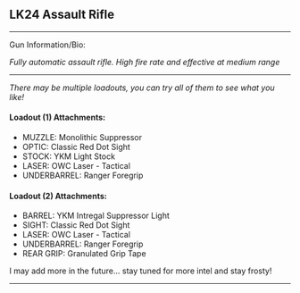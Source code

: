 ## LK24 Assault Rifle

---

Gun Information/Bio:

_Fully automatic assault rifle. High fire rate and effective at medium range_

---

_There may be multiple loadouts, you can try all of them to see what you like!_

#### Loadout (1) Attachments:
- MUZZLE: Monolithic Suppressor
- OPTIC: Classic Red Dot Sight
- STOCK: YKM Light Stock
- LASER: OWC Laser - Tactical
- UNDERBARREL: Ranger Foregrip

#### Loadout (2) Attachments:
- BARREL: YKM Intregal Suppressor Light
- SIGHT: Classic Red Dot Sight
- LASER: OWC Laser - Tactical
- UNDERBARREL: Ranger Foregrip
- REAR GRIP: Granulated Grip Tape

I may add more in the future... stay tuned for more intel and stay frosty!

---
